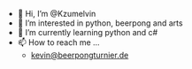 - 👋 Hi, I’m @Kzumelvin
- 👀 I’m interested in python, beerpong and arts
- 🌱 I’m currently learning python and c#
- 📫 How to reach me ...
  - kevin@beerpongturnier.de

<!---
Kzumelvin/Kzumelvin is a ✨ special ✨ repository because its `README.md` (this file) appears on your GitHub profile.
You can click the Preview link to take a look at your changes.
--->
